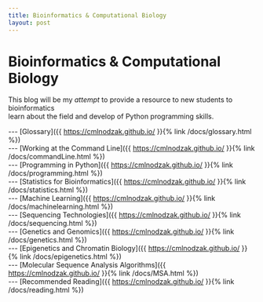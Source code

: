 ```yaml
---
title: Bioinformatics & Computational Biology
layout: post
---
```


# Bioinformatics & Computational Biology

  This blog will be my *attempt* to provide a resource to new students to bioinformatics<br/> learn about the field and develop of Python programming skills.
  

  --- [Glossary]({{ https://cmlnodzak.github.io/ }}{% link /docs/glossary.html %}) <br/>
  --- [Working at the Command Line]({{ https://cmlnodzak.github.io/ }}{% link /docs/commandLine.html %}) <br/>
  --- [Programming in Python]({{ https://cmlnodzak.github.io/ }}{% link /docs/programming.html %}) <br/>
  --- [Statistics for Bioinformatics]({{ https://cmlnodzak.github.io/ }}{% link /docs/statistics.html %}) <br/>
  --- [Machine Learning]({{ https://cmlnodzak.github.io/ }}{% link /docs/machinelearning.html %}) <br/>
  --- [Sequencing Technologies]({{ https://cmlnodzak.github.io/ }}{% link /docs/sequencing.html %}) <br/>
  --- [Genetics and Genomics]({{ https://cmlnodzak.github.io/ }}{% link /docs/genetics.html %}) <br/>
  --- [Epigenetics and Chromatin Biology]({{ https://cmlnodzak.github.io/ }}{% link /docs/epigenetics.html %}) <br/>
  --- [Molecular Sequence Analysis Algorithms]({{ https://cmlnodzak.github.io/ }}{% link /docs/MSA.html %}) <br/>
  --- [Recommended Reading]({{ https://cmlnodzak.github.io/ }}{% link /docs/reading.html %}) <br/>
